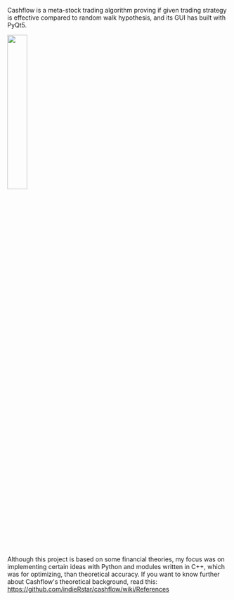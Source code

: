 Cashflow is a meta-stock trading algorithm proving if given trading strategy is effective compared to random walk hypothesis,
and its GUI has built with PyQt5. 

<img src="https://user-images.githubusercontent.com/82920859/216961338-9f8baa7e-aab2-42eb-9eae-77aa1db82784.png" style="width:30%;height:30%"/>

Although this project is based on some financial theories, my focus was on implementing certain ideas with Python and modules written in C++, which was for optimizing, than theoretical accuracy.
If you want to know further about Cashflow's theoretical background, read this:
https://github.com/indieRstar/cashflow/wiki/References
